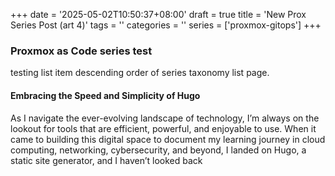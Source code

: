 +++
date = '2025-05-02T10:50:37+08:00'
draft = true
title = 'New Prox Series Post (art 4)'
tags = ''
categories = ''
series = ['proxmox-gitops']
+++
### Proxmox as Code series test

testing list item descending order of series taxonomy list page.

#### Embracing the Speed and Simplicity of Hugo

As I navigate the ever-evolving landscape of technology, I’m always on the lookout for tools that are efficient, powerful, and enjoyable to use. When it came to building this digital space to document my learning journey in cloud computing, networking, cybersecurity, and beyond, I landed on Hugo, a static site generator, and I haven’t looked back
